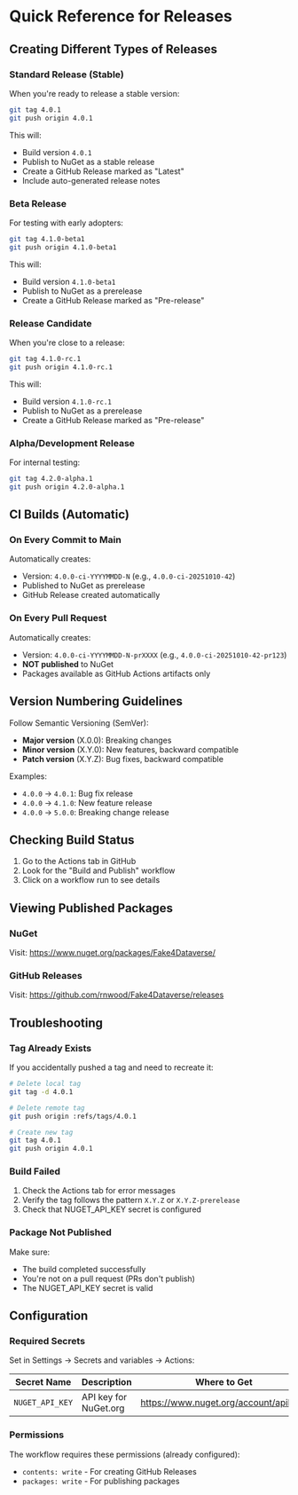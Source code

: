 # Quick Reference for Releases

## Creating Different Types of Releases

### Standard Release (Stable)
When you're ready to release a stable version:

```bash
git tag 4.0.1
git push origin 4.0.1
```

This will:
- Build version `4.0.1`
- Publish to NuGet as a stable release
- Create a GitHub Release marked as "Latest"
- Include auto-generated release notes

### Beta Release
For testing with early adopters:

```bash
git tag 4.1.0-beta1
git push origin 4.1.0-beta1
```

This will:
- Build version `4.1.0-beta1`
- Publish to NuGet as a prerelease
- Create a GitHub Release marked as "Pre-release"

### Release Candidate
When you're close to a release:

```bash
git tag 4.1.0-rc.1
git push origin 4.1.0-rc.1
```

This will:
- Build version `4.1.0-rc.1`
- Publish to NuGet as a prerelease
- Create a GitHub Release marked as "Pre-release"

### Alpha/Development Release
For internal testing:

```bash
git tag 4.2.0-alpha.1
git push origin 4.2.0-alpha.1
```

## CI Builds (Automatic)

### On Every Commit to Main
Automatically creates:
- Version: `4.0.0-ci-YYYYMMDD-N` (e.g., `4.0.0-ci-20251010-42`)
- Published to NuGet as prerelease
- GitHub Release created automatically

### On Every Pull Request
Automatically creates:
- Version: `4.0.0-ci-YYYYMMDD-N-prXXXX` (e.g., `4.0.0-ci-20251010-42-pr123`)
- **NOT published** to NuGet
- Packages available as GitHub Actions artifacts only

## Version Numbering Guidelines

Follow Semantic Versioning (SemVer):

- **Major version** (X.0.0): Breaking changes
- **Minor version** (X.Y.0): New features, backward compatible
- **Patch version** (X.Y.Z): Bug fixes, backward compatible

Examples:
- `4.0.0` → `4.0.1`: Bug fix release
- `4.0.0` → `4.1.0`: New feature release
- `4.0.0` → `5.0.0`: Breaking change release

## Checking Build Status

1. Go to the Actions tab in GitHub
2. Look for the "Build and Publish" workflow
3. Click on a workflow run to see details

## Viewing Published Packages

### NuGet
Visit: https://www.nuget.org/packages/Fake4Dataverse/

### GitHub Releases
Visit: https://github.com/rnwood/Fake4Dataverse/releases

## Troubleshooting

### Tag Already Exists
If you accidentally pushed a tag and need to recreate it:

```bash
# Delete local tag
git tag -d 4.0.1

# Delete remote tag
git push origin :refs/tags/4.0.1

# Create new tag
git tag 4.0.1
git push origin 4.0.1
```

### Build Failed
1. Check the Actions tab for error messages
2. Verify the tag follows the pattern `X.Y.Z` or `X.Y.Z-prerelease`
3. Check that NUGET_API_KEY secret is configured

### Package Not Published
Make sure:
- The build completed successfully
- You're not on a pull request (PRs don't publish)
- The NUGET_API_KEY secret is valid

## Configuration

### Required Secrets
Set in Settings → Secrets and variables → Actions:

| Secret Name | Description | Where to Get |
|------------|-------------|--------------|
| `NUGET_API_KEY` | API key for NuGet.org | https://www.nuget.org/account/apikeys |

### Permissions
The workflow requires these permissions (already configured):
- `contents: write` - For creating GitHub Releases
- `packages: write` - For publishing packages
